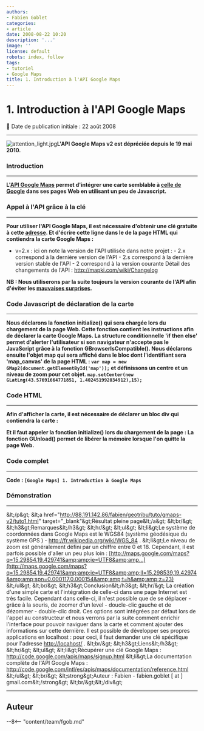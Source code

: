 ```yaml
---
authors:
- Fabien Goblet
categories:
- article
date: 2008-08-22 10:20
description: '...'
image: ''
license: default
robots: index, follow
tags:
- tutoriel
- Google Maps
title: 1. Introduction à l'API Google Maps
---
```


# 1. Introduction à l'API Google Maps


:calendar: Date de publication initiale : 22 août 2008


----


![attention_light.jpg](/sites/default/files/Tuto/img/attention_light.jpg)**L'API Google Maps v2 est dépréciée depuis le 19 mai 2010.**


### Introduction




---


****L'[API Google Maps](http://code.google.com/intl/fr/apis/maps/) permet d'intégrer une carte semblable à [celle de Google](http://maps.google.fr/maps?hl=fr&tab=wl) dans ses pages Web en utilisant un peu de Javascript.****


### Appel à l'API grâce à la clé




---


****Pour utiliser l'API Google Maps, il est nécessaire d'obtenir une clé gratuite à cette [adresse](http://code.google.com/intl/fr/apis/maps/signup.html). Et d'écrire cette ligne dans le de la page HTML qui contiendra la carte Google Maps :****


* v=2.x : ici on note la version de l'API utilisée dans notre projet : - 2.x correspond à la dernière version de l'API - 2.s correspond à la dernière version stable de l'API - 2 correspond à la version courante Détail des changements de l'API : <http://mapki.com/wiki/Changelog>


****NB : Nous utiliserons par la suite toujours la version courante de l'API afin d'éviter les [mauvaises surprises](http://www.geotribu.net/node/102).****


### Code Javascript de déclaration de la carte




---


****Nous déclarons la fonction initialize() qui sera chargée lors du chargement de la page Web. Cette fonction contient les instructions afin de déclarer la carte Google Maps. La structure conditionnelle 'if then else' permet d'alerter l'utilisateur si son navigateur n'accepte pas le JavaScript grâce à la fonction GBrowserIsCompatible(). Nous déclarons ensuite l'objet map qui sera affiché dans le bloc dont l'identifiant sera 'map\_canvas' de la page HTML : `var map = new GMap2(document.getElementById('map'));` et définissons un centre et un niveau de zoom pour cet objet. `map.setCenter(new GLatLng(43.57691664771851, 1.402451992034912),15);`****


### Code HTML




---


****Afin d'afficher la carte, il est nécessaire de déclarer un bloc div qui contiendra la carte :****



****Et il faut appeler la fonction initialize() lors du chargement de la page :  La fonction GUnload() permet de libérer la mémoire lorsque l'on quitte la page Web.****


### Code complet




---


******Code :** `[Google Maps] 1. Introduction à Google Maps`****




### Démonstration




---



&amp;lt;/p&amp;gt; &amp;lt;a href="<http://88.191.142.86/fabien/geotribu/tuto/gmaps-v2/tuto1.html>" target="\_blank"&amp;gt;Résultat pleine page&amp;lt;/a&amp;gt; &amp;lt;br/&amp;gt; &amp;lt;h3&amp;gt;Remarques&amp;lt;/h3&amp;gt; &amp;lt;hr/&amp;gt; &amp;lt;ul&amp;gt; &amp;lt;li&amp;gt;Le système de coordonnées dans Google Maps est le WGS84 (système géodésique du système GPS ) - <http://fr.wikipedia.org/wiki/WGS_84> . &amp;lt;li&amp;gt;Le niveau de zoom est généralement défini par un chiffre entre 0 et 18. Cependant, il est parfois possible d'aller un peu plus loin : [http://maps.google.com/maps?q=15.29854,19.429741&amp;amp;ie=UTF8&amp;amp...](http://maps.google.com/maps?q=15.29854,19.429741&amp;amp;ie=UTF8&amp;amp;ll=15.298539,19.42974&amp;amp;spn=0.000117,0.000154&amp;amp;t=h&amp;amp;z=23) &amp;lt;/ul&amp;gt; &amp;lt;br/&amp;gt; &amp;lt;h3&amp;gt;Conclusion&amp;lt;/h3&amp;gt; &amp;lt;hr/&amp;gt; La création d'une simple carte et l'intégration de celle-ci dans une page Internet est très facile. Cependant dans celle-ci, il n'est possible que de se déplacer - grâce à la souris, de zoomer d'un level - doucle-clic gauche et de dézommer - double-clic droit. Ces options sont intégrées par défaut lors de l'appel au constructeur et nous verrons par la suite comment enrichir l'interface pour pouvoir naviguer dans la carte et comment ajouter des informations sur cette dernière. Il est possible de développer ses propres applications en localhost : pour ceci, il faut demander une clé spécifique pour l'adresse <http://locahost/> . &amp;lt;br/&amp;gt; &amp;lt;h3&amp;gt;Liens&amp;lt;/h3&amp;gt; &amp;lt;hr/&amp;gt; &amp;lt;ul&amp;gt; &amp;lt;li&amp;gt;Récupérer une clé Google Maps : <http://code.google.com/apis/maps/signup.html> &amp;lt;li&amp;gt;La documentation complète de l'API Google Maps : <http://code.google.com/intl/es/apis/maps/documentation/reference.html> &amp;lt;/ul&amp;gt; &amp;lt;br/&amp;gt; &amp;lt;strong&amp;gt;Auteur : Fabien - fabien.goblet [ at ] gmail.com&amp;lt;/strong&amp;gt; &amp;lt;br/&amp;gt;&amp;lt;/div&amp;gt;




----

## Auteur

--8<-- "content/team/fgob.md"
